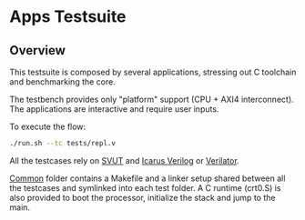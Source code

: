 # Apps Testsuite

## Overview

This testsuite is composed by several applications, stressing out C toolchain and
benchmarking the core.

The testbench provides only "platform" support (CPU + AXI4 interconnect). The applications
are interactive and require user inputs.

To execute the flow:

```bash
./run.sh --tc tests/repl.v
```

All the testcases rely on [SVUT](https://github.com/dpretet/svut) and
[Icarus Verilog](http://iverilog.icarus.com) or [Verilator](https://github.com/verilator).

[Common](tests/common) folder contains a Makefile and a linker setup shared between
all the testcases and symlinked into each test folder. A C runtime (crt0.S) is also provided
to boot the processor, initialize the stack and jump to the main.
